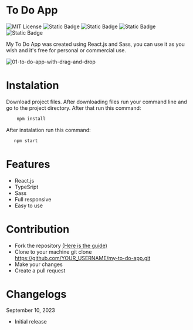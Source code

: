 # To Do App

![MIT License](https://img.shields.io/badge/Author-S1mon009-blue.svg) ![Static Badge](https://img.shields.io/badge/React-React?logo=react&logoColor=%2361DAFB&labelColor=%23555&color=%2361DAFB) ![Static Badge](https://img.shields.io/badge/TypeScript-TypeScript?logo=typescript&logoColor=%233178C6&labelColor=%23555&color=%233178C6) ![Static Badge](https://img.shields.io/badge/Sass-Sass?logo=sass&logoColor=%23CC6699&labelColor=%23555&color=%23CC6699) ![Static Badge](https://img.shields.io/badge/npm-npm?logo=npm&logoColor=%23CB3837&labelColor=%23555&color=%23CB3837)

My To Do App was created using React.js and Sass, you can use it as you wish and it's free for personal or commercial use.

![01-to-do-app-with-drag-and-drop](https://github.com/S1mon009/React.js/assets/105738321/191f5266-81ed-4a78-ad01-e5642b92b51b)

# Instalation

Download project files. After downloading files run your command line and go to the project directory. After that run this command:

```bash
    npm install
```

After instalation run this command:

```bash
   npm start
```

# Features

- React.js
- TypeSript
- Sass
- Full responsive
- Easy to use

# Contribution

- Fork the repository [(Here is the guide)](https://docs.github.com/en/get-started/quickstart/fork-a-repo)
- Clone to your machine git clone https://github.com/YOUR_USERNAME/my-to-do-app.git
- Make your changes
- Create a pull request

# Changelogs

September 10, 2023

- Initial release

